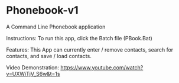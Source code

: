 # Phonebook-v1
A Command Line Phonebook application

Instructions:
To run this app, click the Batch file (PBook.Bat)

Features:
This App can currently enter / remove contacts, search for contacts, and save / load contacts.

Video Demonstration: https://www.youtube.com/watch?v=UXWiTjV_S6w&t=1s
